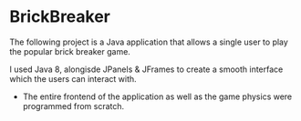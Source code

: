 # BrickBreaker

The following project is a Java application that allows a single user to play the popular brick breaker game. 

I used Java 8, alongisde JPanels & JFrames to create a smooth interface which the users can interact with. 
 - The entire frontend of the application as well as the game physics were programmed from scratch.
